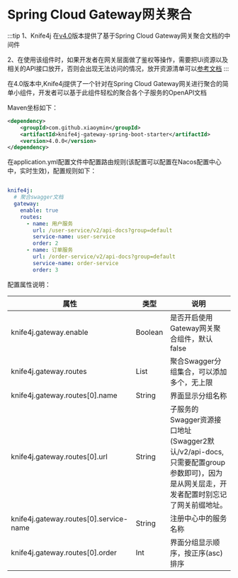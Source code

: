 # Spring Cloud Gateway网关聚合

:::tip
1、Knife4j 在[v4.0](../../upgrading/upgrading-to-v4)版本提供了基于Spring Cloud Gateway网关聚合文档的中间件

2、在使用该组件时，如果开发者在网关层面做了鉴权等操作，需要把Ui资源以及相关的API接口放开，否则会出现无法访问的情况，放开资源清单可以[参考文档](../../features/accessControl)
:::

在4.0版本中,Knife4j提供了一个针对在Spring Cloud Gateway网关进行聚合的简单小组件，开发者可以基于此组件轻松的聚合各个子服务的OpenAPI文档

Maven坐标如下：

```xml
<dependency>
    <groupId>com.github.xiaoymin</groupId>
    <artifactId>knife4j-gateway-spring-boot-starter</artifactId>
    <version>4.0.0</version>
</dependency>


```


在application.yml配置文件中配置路由规则(该配置可以配置在Nacos配置中心中，实时生效)，配置规则如下：

```yml

knife4j:
  # 聚合swagger文档
  gateway:
    enable: true
    routes:
      - name: 用户服务
        url: /user-service/v2/api-docs?group=default
        service-name: user-service
        order: 2
      - name: 订单服务
        url: /order-service/v2/api-docs?group=default
        service-name: order-service
        order: 3
```


配置属性说明：

|属性|类型|说明|
|---|-----|----|
|knife4j.gateway.enable | Boolean | 是否开启使用Gateway网关聚合组件，默认false |
|knife4j.gateway.routes | List | 聚合Swagger分组集合，可以添加多个，无上限 |
|knife4j.gateway.routes[0].name | String | 界面显示分组名称 |
|knife4j.gateway.routes[0].url | String | 子服务的Swagger资源接口地址(Swagger2默认/v2/api-docs,只需要配置group参数即可)，因为是从网关层走，开发者配置时别忘记了网关前缀地址。 |
|knife4j.gateway.routes[0].service-name | String | 注册中心中的服务名称 |
|knife4j.gateway.routes[0].order | Int | 界面分组显示顺序，按正序(asc)排序 |